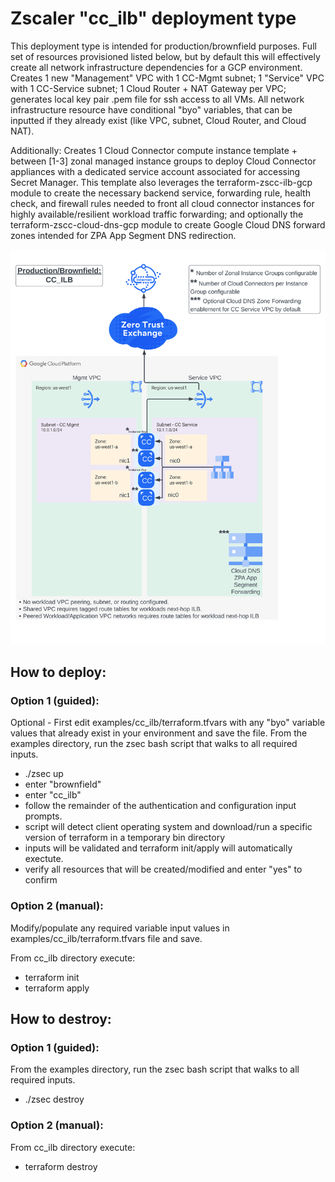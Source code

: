 # Zscaler "cc_ilb" deployment type

This deployment type is intended for production/brownfield purposes. Full set of resources provisioned listed below, but by default this will effectively create all network infrastructure dependencies for a GCP environment. Creates 1 new "Management" VPC with 1 CC-Mgmt subnet; 1 "Service" VPC with 1 CC-Service subnet; 1 Cloud Router + NAT Gateway per VPC; generates local key pair .pem file for ssh access to all VMs. All network infrastructure resource have conditional "byo" variables, that can be inputted if they already exist (like VPC, subnet, Cloud Router, and Cloud NAT).<br>

Additionally: Creates 1 Cloud Connector compute instance template + between [1-3] zonal managed instance groups to deploy Cloud Connector appliances with a dedicated service account associated for accessing Secret Manager. This template also leverages the terraform-zscc-ilb-gcp module to create the necessary backend service, forwarding rule, health check, and firewall rules needed to front all cloud connector instances for highly available/resilient workload traffic forwarding; and optionally the terraform-zscc-cloud-dns-gcp module to create Google Cloud DNS forward zones intended for ZPA App Segment DNS redirection.

![cc_ilb](https://github.com/zscaler/terraform-gcp-cloud-connector-modules/blob/topologies/docs/assets/example_topologies/cc_ilb.svg)

## How to deploy:

### Option 1 (guided):
Optional - First edit examples/cc_ilb/terraform.tfvars with any "byo" variable values that already exist in your environment and save the file.
From the examples directory, run the zsec bash script that walks to all required inputs.
- ./zsec up
- enter "brownfield"
- enter "cc_ilb"
- follow the remainder of the authentication and configuration input prompts.
- script will detect client operating system and download/run a specific version of terraform in a temporary bin directory
- inputs will be validated and terraform init/apply will automatically exectute.
- verify all resources that will be created/modified and enter "yes" to confirm

### Option 2 (manual):
Modify/populate any required variable input values in examples/cc_ilb/terraform.tfvars file and save.

From cc_ilb directory execute:
- terraform init
- terraform apply

## How to destroy:

### Option 1 (guided):
From the examples directory, run the zsec bash script that walks to all required inputs.
- ./zsec destroy

### Option 2 (manual):
From cc_ilb directory execute:
- terraform destroy
